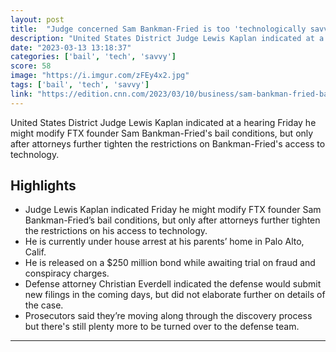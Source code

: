 ```yaml
---
layout: post
title:  "Judge concerned Sam Bankman-Fried is too 'technologically savvy,' could find a way around tech restrictions | CNN Business"
description: "United States District Judge Lewis Kaplan indicated at a hearing Friday he might modify FTX founder Sam Bankman-Fried's bail conditions, but only after attorneys further tighten the restrictions on Bankman-Fried's access to technology."
date: "2023-03-13 13:18:37"
categories: ['bail', 'tech', 'savvy']
score: 58
image: "https://i.imgur.com/zFEy4x2.jpg"
tags: ['bail', 'tech', 'savvy']
link: "https://edition.cnn.com/2023/03/10/business/sam-bankman-fried-bail-technology-restrictions/index.html"
---
```


United States District Judge Lewis Kaplan indicated at a hearing Friday he might modify FTX founder Sam Bankman-Fried's bail conditions, but only after attorneys further tighten the restrictions on Bankman-Fried's access to technology.

## Highlights

- Judge Lewis Kaplan indicated Friday he might modify FTX founder Sam Bankman-Fried’s bail conditions, but only after attorneys further tighten the restrictions on his access to technology.
- He is currently under house arrest at his parents’ home in Palo Alto, Calif.
- He is released on a $250 million bond while awaiting trial on fraud and conspiracy charges.
- Defense attorney Christian Everdell indicated the defense would submit new filings in the coming days, but did not elaborate further on details of the case.
- Prosecutors said they’re moving along through the discovery process but there's still plenty more to be turned over to the defense team.

---

